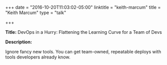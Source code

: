 
+++
date = "2016-10-20T11:03:02-05:00"
linktitle = "keith-marcum"
title = "Keith Marcum"
type = "talk"

+++

<div class="span-15  ">
  <div class="span-15  last ">
  <p><strong>Title:</strong>
  DevOps in a Hurry: Flattening the Learning Curve for a Team of Devs
</p>

<p><strong>Description:</strong></p>
Ignore fancy new tools. You can get team-owned, repeatable deploys with tools developers already know.
<p>

  </div>
</div>
